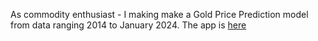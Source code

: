 As commodity enthusiast - I making make a Gold Price Prediction model from data ranging 2014 to January 2024. The app is <a href = https://goldpriceprediction.streamlit.app target=_blank>here
